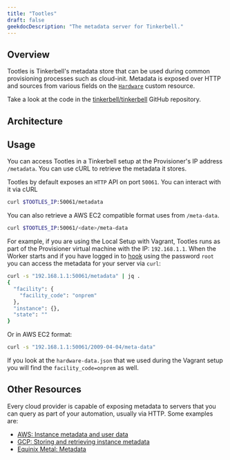 ```yaml
---
title: "Tootles"
draft: false
geekdocDescription: "The metadata server for Tinkerbell."
---
```


## Overview

Tootles is Tinkerbell's metadata store that can be used during common provisioning processes such as cloud-init.
Metadata is exposed over HTTP and sources from various fields on the [`Hardware`] custom resource.

Take a look at the code in the [tinkerbell/tinkerbell] GitHub repository.

## Architecture

## Usage

You can access Tootles in a Tinkerbell setup at the Provisioner's IP address `/metadata`.
You can use cURL to retrieve the metadata it stores.

Tootles by default exposes an `HTTP` API on port `50061`.
You can interact with it via cURL

```sh
curl $TOOTLES_IP:50061/metadata
```

You can also retrieve a AWS EC2 compatible format uses from `/meta-data`.

```sh
curl $TOOTLES_IP:50061/<date>/meta-data
```

For example, if you are using the Local Setup with Vagrant, Tootles runs as part of the Provisioner virtual machine with the IP: `192.168.1.1`.
When the Worker starts and if you have logged in to [hook] using the password `root` you can access the metadata for your server via `curl`:

```sh
curl -s "192.168.1.1:50061/metadata" | jq .
{
  "facility": {
    "facility_code": "onprem"
  },
  "instance": {},
  "state": ""
}
```

Or in AWS EC2 format:

```sh
curl -s "192.168.1.1:50061/2009-04-04/meta-data"
```

If you look at the `hardware-data.json` that we used during the Vagrant setup you will find the `facility_code=onprem` as well.

## Other Resources

Every cloud provider is capable of exposing metadata to servers that you can query as part of your automation, usually via HTTP.
Some examples are:

- [AWS: Instance metadata and user data]
- [GCP: Storing and retrieving instance metadata]
- [Equinix Metal: Metadata]

[aws: instance metadata and user data]: https://docs.aws.amazon.com/AWSEC2/latest/UserGuide/ec2-instance-metadata.html
[equinix metal: metadata]: https://metal.equinix.com/developers/docs/servers/metadata/
[gcp: storing and retrieving instance metadata]: https://cloud.google.com/compute/docs/metadata/overview
[hook]: /hookOS
[tinkerbell/tinkerbell]: https://github.com/tinkerbell/tinkerbell
[`hardware`]: https://github.com/tinkerbell/tink/blob/main/config/crd/bases/tinkerbell.org_hardware.yaml
